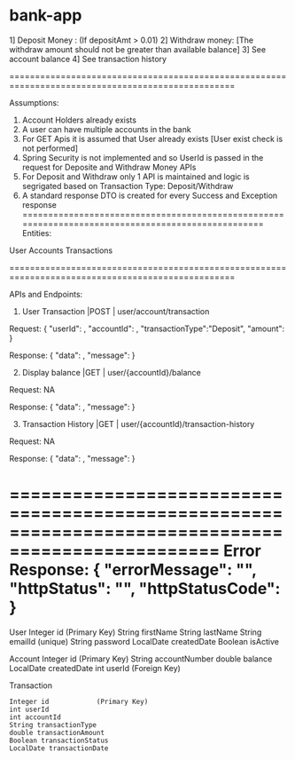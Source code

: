 # bank-app

1] Deposit Money : (If depositAmt > 0.01)
2] Withdraw money: [The withdraw amount should not be greater than available balance]
3] See account balance 
4] See transaction history

==================================================================================================

Assumptions:
1) Account Holders already exists
2) A user can have multiple accounts in the bank
3) For GET Apis it is assumed that User already exists [User exist check is not performed]
4) Spring Security is not implemented and so UserId is passed in the request for Deposite and Withdraw Money APIs
5) For Deposit and Withdraw only 1 API is maintained and logic is segrigated based on Transaction Type: Deposit/Withdraw
6) A standard response DTO is created for every Success and Exception response
==================================================================================================
Entities:

User
Accounts
Transactions

==================================================================================================

APIs and Endpoints:
1) User Transaction			|POST	| user/account/transaction

Request:
{
  "userId": ,
  "accountId": ,
  "transactionType":"Deposit",
  "amount": 
}

Response:
{
"data": ,
"message": 
}


2) Display balance			|GET	| user/{accountId}/balance

Request: NA

Response:
{
"data": ,
"message": 
}

3) Transaction History		|GET	| user/{accountId)/transaction-history

Request: NA

Response:
{
"data": ,
"message": 
}

==================================================================================================
Error Response: 
{
    "errorMessage": "",
    "httpStatus": "",
    "httpStatusCode": 
}
==================================================================================================

User
    Integer id        (Primary Key)
    String firstName
    String lastName
    String emailId  (unique)
    String password
    LocalDate createdDate
    Boolean isActive
 
 Account
    Integer id            (Primary Key)
    String accountNumber
    double balance
    LocalDate createdDate
    int userId            (Foreign Key)



Transaction
  
    Integer id            (Primary Key)
    int userId
    int accountId
    String transactionType
    double transactionAmount
    Boolean transactionStatus
    LocalDate transactionDate




